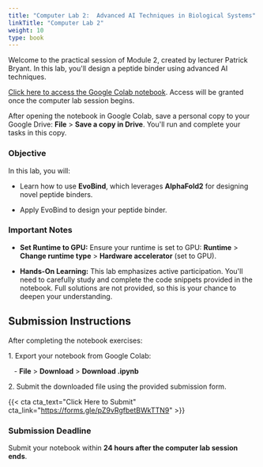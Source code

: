 ```yaml
---
title: "Computer Lab 2:  Advanced AI Techniques in Biological Systems"
linkTitle: "Computer Lab 2"
weight: 10
type: book
---
```


Welcome to the practical session of Module 2, created by lecturer Patrick Bryant. In this lab, you'll design a peptide binder using advanced AI techniques.

[Click here to access the Google Colab notebook](https://colab.research.google.com/drive/1KHma8rS4j-JuiXkn2YtCrqPskR0X9RR-?usp=sharing). Access will be granted once the computer lab session begins.

After opening the notebook in Google Colab, save a personal copy to your Google Drive: **File** > **Save a copy in Drive**. You'll run and complete your tasks in this copy.

### Objective

In this lab, you will:

- Learn how to use **EvoBind**, which leverages **AlphaFold2** for designing novel peptide binders.

- Apply EvoBind to design your peptide binder.

### Important Notes

- **Set Runtime to GPU:** Ensure your runtime is set to GPU: **Runtime** > **Change runtime type** > **Hardware accelerator** (set to GPU).

- **Hands-On Learning:** This lab emphasizes active participation. You'll need to carefully study and complete the code snippets provided in the notebook. Full solutions are not provided, so this is your chance to deepen your understanding.


## Submission Instructions

After completing the notebook exercises:

1\. Export your notebook from Google Colab:

   - **File** > **Download** > **Download .ipynb**

2\. Submit the downloaded file using the provided submission form.

{{< cta cta_text="Click Here to Submit" cta_link="https://forms.gle/pZ9vRgfbetBWkTTN9" >}}

### Submission Deadline

Submit your notebook within **24 hours after the computer lab session ends**.
